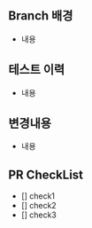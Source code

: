 ## Branch 배경
- 내용

## 테스트 이력
- 내용

## 변경내용
- 내용

## PR CheckList
- [] check1
- [] check2
- [] check3

